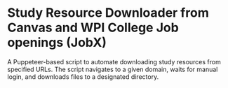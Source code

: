 #  Study Resource Downloader from Canvas and WPI College Job openings (JobX)
A Puppeteer-based script to automate downloading study resources from specified URLs. The script navigates to a given domain, waits for manual login, and downloads files to a designated directory.

